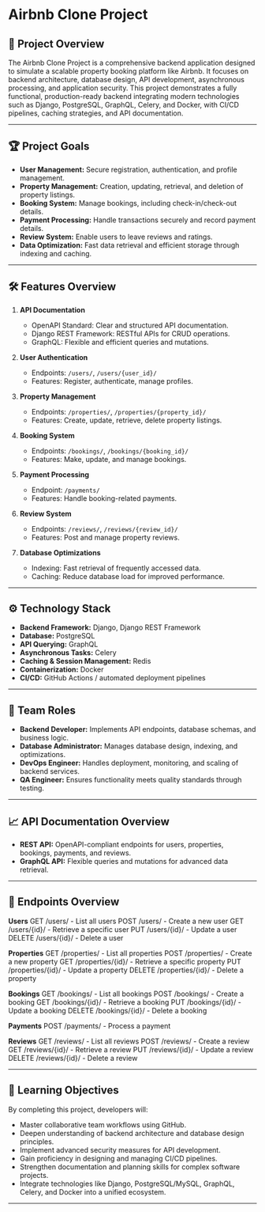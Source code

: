 # Airbnb Clone Project

## 🚀 Project Overview
The Airbnb Clone Project is a comprehensive backend application designed to simulate a scalable property booking platform like Airbnb. It focuses on backend architecture, database design, API development, asynchronous processing, and application security. This project demonstrates a fully functional, production-ready backend integrating modern technologies such as Django, PostgreSQL, GraphQL, Celery, and Docker, with CI/CD pipelines, caching strategies, and API documentation.

---

## 🏆 Project Goals
- **User Management:** Secure registration, authentication, and profile management.  
- **Property Management:** Creation, updating, retrieval, and deletion of property listings.  
- **Booking System:** Manage bookings, including check-in/check-out details.  
- **Payment Processing:** Handle transactions securely and record payment details.  
- **Review System:** Enable users to leave reviews and ratings.  
- **Data Optimization:** Fast data retrieval and efficient storage through indexing and caching.

---

## 🛠️ Features Overview
1. **API Documentation**  
   - OpenAPI Standard: Clear and structured API documentation.  
   - Django REST Framework: RESTful APIs for CRUD operations.  
   - GraphQL: Flexible and efficient queries and mutations.  

2. **User Authentication**  
   - Endpoints: `/users/`, `/users/{user_id}/`  
   - Features: Register, authenticate, manage profiles.  

3. **Property Management**  
   - Endpoints: `/properties/`, `/properties/{property_id}/`  
   - Features: Create, update, retrieve, delete property listings.  

4. **Booking System**  
   - Endpoints: `/bookings/`, `/bookings/{booking_id}/`  
   - Features: Make, update, and manage bookings.  

5. **Payment Processing**  
   - Endpoint: `/payments/`  
   - Features: Handle booking-related payments.  

6. **Review System**  
   - Endpoints: `/reviews/`, `/reviews/{review_id}/`  
   - Features: Post and manage property reviews.  

7. **Database Optimizations**  
   - Indexing: Fast retrieval of frequently accessed data.  
   - Caching: Reduce database load for improved performance.  

---

## ⚙️ Technology Stack
- **Backend Framework:** Django, Django REST Framework  
- **Database:** PostgreSQL  
- **API Querying:** GraphQL  
- **Asynchronous Tasks:** Celery  
- **Caching & Session Management:** Redis  
- **Containerization:** Docker  
- **CI/CD:** GitHub Actions / automated deployment pipelines  

---

## 👥 Team Roles
- **Backend Developer:** Implements API endpoints, database schemas, and business logic.  
- **Database Administrator:** Manages database design, indexing, and optimizations.  
- **DevOps Engineer:** Handles deployment, monitoring, and scaling of backend services.  
- **QA Engineer:** Ensures functionality meets quality standards through testing.  

---

## 📈 API Documentation Overview
- **REST API:** OpenAPI-compliant endpoints for users, properties, bookings, payments, and reviews.  
- **GraphQL API:** Flexible queries and mutations for advanced data retrieval.  

---

## 📌 Endpoints Overview

**Users**
GET /users/ - List all users
POST /users/ - Create a new user
GET /users/{id}/ - Retrieve a specific user
PUT /users/{id}/ - Update a user
DELETE /users/{id}/ - Delete a user


**Properties**
GET /properties/ - List all properties
POST /properties/ - Create a new property
GET /properties/{id}/ - Retrieve a specific property
PUT /properties/{id}/ - Update a property
DELETE /properties/{id}/ - Delete a property


**Bookings**
GET /bookings/ - List all bookings
POST /bookings/ - Create a booking
GET /bookings/{id}/ - Retrieve a booking
PUT /bookings/{id}/ - Update a booking
DELETE /bookings/{id}/ - Delete a booking


**Payments**
POST /payments/ - Process a payment


**Reviews**
GET /reviews/ - List all reviews
POST /reviews/ - Create a review
GET /reviews/{id}/ - Retrieve a review
PUT /reviews/{id}/ - Update a review
DELETE /reviews/{id}/ - Delete a review


---

## 📝 Learning Objectives
By completing this project, developers  will:  
- Master collaborative team workflows using GitHub.  
- Deepen understanding of backend architecture and database design principles.  
- Implement advanced security measures for API development.  
- Gain proficiency in designing and managing CI/CD pipelines.  
- Strengthen documentation and planning skills for complex software projects.  
- Integrate technologies like Django, PostgreSQL/MySQL, GraphQL, Celery, and Docker into a unified ecosystem.  

---
